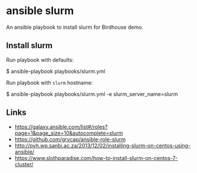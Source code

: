 # ansible slurm

An ansible playbook to install slurm for Birdhouse demo.

## Install slurm

Run playbook with defaults:

  $ ansible-playbook playbooks/slurm.yml

Run playbook with `slurm` hostname:

  $ ansible-playbook playbooks/slurm.yml -e slurm_server_name=slurm


## Links

* https://galaxy.ansible.com/list#/roles?page=1&page_size=10&autocomplete=slurm
* https://github.com/grycap/ansible-role-slurm
* http://pvh.wp.sanbi.ac.za/2013/12/02/installing-slurm-on-centos-using-ansible/
* https://www.slothparadise.com/how-to-install-slurm-on-centos-7-cluster/
